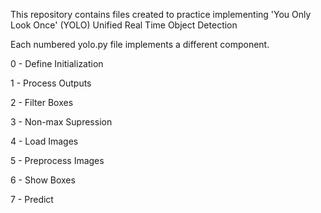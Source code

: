 This repository contains files created to practice implementing
'You Only Look Once' (YOLO) Unified Real Time Object Detection

Each numbered yolo.py file implements a different component.

0 - Define Initialization

1 - Process Outputs

2 - Filter Boxes

3 - Non-max Supression

4 - Load Images

5 - Preprocess Images

6 - Show Boxes

7 - Predict